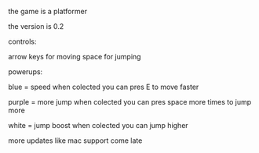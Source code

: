 
the game is a platformer

the version is 0.2

controls:

arrow keys for moving
space for jumping


powerups:

blue = speed        when colected you can pres E to move faster

purple = more jump  when colected you can pres space more times to jump more

white = jump boost  when colected you can jump higher 



more updates like mac support come late 
